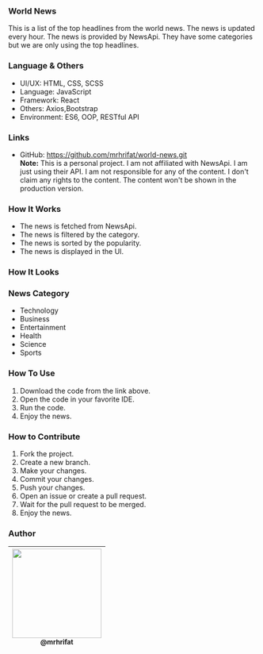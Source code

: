 ### World News
This is a list of the top headlines from the world news. The news is updated every hour. The news is provided by NewsApi. They have some categories but we are only using the top headlines.

### Language & Others
- UI/UX: HTML, CSS, SCSS
- Language: JavaScript
- Framework: React
- Others: Axios,Bootstrap
- Environment: ES6, OOP, RESTful API

### Links
- GitHub: https://github.com/mrhrifat/world-news.git <br>
**Note:** This is a personal project. I am not affiliated with NewsApi. I am just using their API. I am not responsible for any of the content. I don't claim any rights to the content. The content won't be shown in the production version.

### How It Works
- The news is fetched from NewsApi.
- The news is filtered by the category.
- The news is sorted by the popularity.
- The news is displayed in the UI.

### How It Looks


### News Category
- Technology
- Business
- Entertainment
- Health
- Science
- Sports

### How To Use
1. Download the code from the link above.
2. Open the code in your favorite IDE.
3. Run the code.
4. Enjoy the news.

### How to Contribute
1. Fork the project.
2. Create a new branch.
3. Make your changes.
4. Commit your changes.
5. Push your changes.
6. Open an issue or create a pull request.
7. Wait for the pull request to be merged.
8. Enjoy the news.

### Author
| [<img src="https://github.com/mrhrifat.png?size=180" width=180><br><sub>@mrhrifat</sub>](https://github.com/mrhrifat) |
| :---: |
